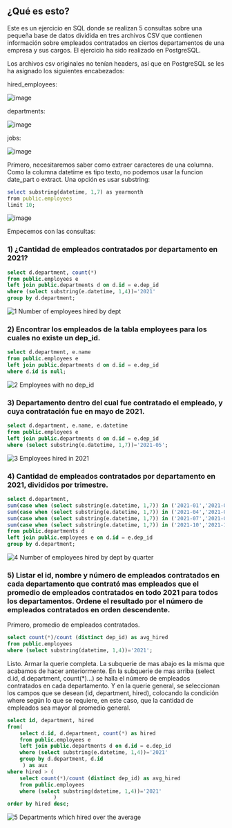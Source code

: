 ## ¿Qué es esto?

Este es un ejercicio en SQL donde se realizan 5 consultas sobre una pequeña base de datos dividida en tres archivos CSV que contienen información sobre empleados contratados en ciertos
departamentos de una empresa y sus cargos. El ejercicio ha sido realizado en PostgreSQL. 

Los archivos csv originales no tenían headers, así que en PostgreSQL se les ha asignado los siguientes encabezados:

hired_employees:

![image](https://github.com/ivanjdevs/SQL-Exercises/assets/68659886/b52dbe5e-3935-4240-85d7-b3c1857f3846)

departments:

![image](https://github.com/ivanjdevs/SQL-Exercises/assets/68659886/1aba4ac7-26e8-42b4-9e6a-91166480f9a1)

jobs:

![image](https://github.com/ivanjdevs/SQL-Exercises/assets/68659886/1643b119-5d75-4c83-a969-c186f98bc77c)


Primero, necesitaremos saber como extraer caracteres de una columna. Como la columna datetime es tipo texto, no podemos usar la funcion date_part o extract. Una opción es usar substring:

```ruby
select substring(datetime, 1,7) as yearmonth
from public.employees
limit 10;
```

![image](https://github.com/ivanjdevs/SQL-Exercises/assets/68659886/2f86358d-ace0-411a-ab57-6c6ec6ebbeff)

Empecemos con las consultas:

### 1) ¿Cantidad de empleados contratados por departamento en 2021?

```sql
select d.department, count(*)
from public.employees e
left join public.departments d on d.id = e.dep_id
where (select substring(e.datetime, 1,4))='2021'
group by d.department;
```

![1  Number of employees hired by dept](https://github.com/ivanjdevs/SQL-Exercises/assets/68659886/ba64ac0b-4648-4324-b0da-8f63ed152e1e)


### 2) Encontrar los empleados de la tabla employees para los cuales no existe un dep_id.

```sql
select d.department, e.name
from public.employees e
left join public.departments d on d.id = e.dep_id
where d.id is null;
```

![2  Employees with no dep_id](https://github.com/ivanjdevs/SQL-Exercises/assets/68659886/028dcc3c-5ccb-4ae8-ac0d-cff8bedc83d7)


### 3) Departamento dentro del cual fue contratado el empleado, y cuya contratación fue en mayo de 2021.

```sql
select d.department, e.name, e.datetime
from public.employees e
left join public.departments d on d.id = e.dep_id
where (select substring(e.datetime, 1,7))='2021-05';
```

![3  Employees hired in 2021](https://github.com/ivanjdevs/SQL-Exercises/assets/68659886/afdf70d4-f9e5-49b2-90fc-075748a98e7c)



### 4) Cantidad de empleados contratados por departamento en 2021, divididos por trimestre.

```sql
select d.department,
sum(case when (select substring(e.datetime, 1,7)) in ('2021-01','2021-02','2021-03') then 1 else 0 end ) as Trimestre1,
sum(case when (select substring(e.datetime, 1,7)) in ('2021-04','2021-05','2021-06') then 1 else 0 end ) as Trimestre2,
sum(case when (select substring(e.datetime, 1,7)) in ('2021-07','2021-08','2021-09') then 1 else 0 end ) as Trimestre3,
sum(case when (select substring(e.datetime, 1,7)) in ('2021-10','2021-11','2021-12') then 1 else 0 end ) as Trimestre4
from public.departments d
left join public.employees e on d.id = e.dep_id
group by d.department;
```

![4  Number of employees hired by dept by quarter](https://github.com/ivanjdevs/SQL-Exercises/assets/68659886/a2ea08db-5943-46f3-82d3-7550b7a806c5)


<h3> 5) Listar el id, nombre y número de empleados contratados en cada departamento que contrató mas empleados que el promedio
de empleados contratados en todo 2021 para todos los departamentos. Ordene el resultado por el número de empleados contratados
en orden descendente.  </h3>

Primero, promedio de empleados contratados.

```sql
select count(*)/count (distinct dep_id) as avg_hired
from public.employees
where (select substring(datetime, 1,4))='2021';
```

Listo. Armar la querie completa. La subquerie de mas abajo es la misma que acabamos de hacer anteriormente.
En la subquerie de mas arriba (select d.id, d.department, count(*)...) se halla el número de empleados contratados en cada
departamento. Y en la querie general, se seleccionan los campos que se desean (id, department, hired), colocando 
la condición where según lo que se requiere, en este caso, que la cantidad de empleados sea mayor al promedio general.


```sql
select id, department, hired
from(
	select d.id, d.department, count(*) as hired
	from public.employees e
	left join public.departments d on d.id = e.dep_id
	where (select substring(e.datetime, 1,4))='2021'
	group by d.department, d.id
	 ) as aux
where hired > (
	select count(*)/count (distinct dep_id) as avg_hired
	from public.employees
	where (select substring(datetime, 1,4))='2021'
	           )
order by hired desc;
```

![5  Departments which hired over the average](https://github.com/ivanjdevs/SQL-Exercises/assets/68659886/4a6638c3-5d83-45da-8b60-af12fdf3e126)
